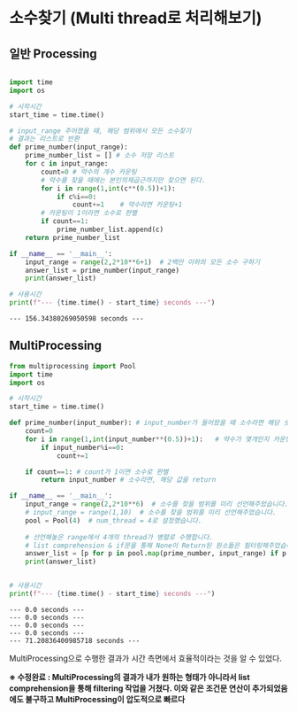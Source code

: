 # 소수찾기 (Multi thread로 처리해보기)

## 일반 Processing

```python

import time
import os

# 시작시간
start_time = time.time()

# input_range 주어졌을 때, 해당 범위에서 모든 소수찾기
# 결과는 리스트로 반환
def prime_number(input_range):
    prime_number_list = [] # 소수 저장 리스트
    for c in input_range:
        count=0 # 약수의 개수 카운팅
        # 약수를 찾을 때에는 본인의제곱근까지만 찾으면 된다.
        for i in range(1,int(c**(0.5))+1):  
            if c%i==0:
                count+=1    # 약수라면 카운팅+1
        # 카운팅이 1이라면 소수로 판별
        if count==1:
            prime_number_list.append(c)
    return prime_number_list

if __name__ == '__main__':
    input_range = range(2,2*10**6+1)  # 2백만 이하의 모든 소수 구하기
    answer_list = prime_number(input_range)
    print(answer_list)

# 사용시간
print(f"--- {time.time() - start_time} seconds ---")

```

```
--- 156.34380269050598 seconds ---
```





## MultiProcessing

```python
from multiprocessing import Pool
import time
import os

# 시작시간
start_time = time.time()

def prime_number(input_number): # input_number가 들어왔을 때 소수라면 해당 숫자를 출력하는 함수
    count=0
    for i in range(1,int(input_number**(0.5))+1):   # 약수가 몇개인지 카운팅함.
        if input_number%i==0:
            count+=1

    if count==1: # count가 1이면 소수로 판별
        return input_number # 소수라면, 해당 값을 return

if __name__ == '__main__':
    input_range = range(2,2*10**6)  # 소수를 찾을 범위를 미리 선언해주었습니다.
    # input_range = range(1,10)  # 소수를 찾을 범위를 미리 선언해주었습니다.
    pool = Pool(4)  # num_thread = 4로 설정했습니다.
    
    # 선언해놓은 range에서 4개의 thread가 병렬로 수행합니다.
    # list comprehension & if문을 통해 None이 Return된 원소들은 필터링해주었습니다.
    answer_list = [p for p in pool.map(prime_number, input_range) if p!=None]
    print(answer_list)


# 사용시간
print(f"--- {time.time() - start_time} seconds ---")
```

```
--- 0.0 seconds ---
--- 0.0 seconds ---
--- 0.0 seconds ---
--- 0.0 seconds ---
--- 71.20836400985718 seconds ---
```



MultiProcessing으로 수행한 결과가 시간 측면에서 효율적이라는 것을 알 수 있었다.





**※ 수정완료 : MultiProcessing의 결과가 내가 원하는 형태가 아니라서 list comprehension을 통해 filtering 작업을 거쳤다. 이와 같은 조건문 연산이 추가되었음에도 불구하고 MultiProcessing이 압도적으로 빠르다**